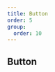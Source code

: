 ```yaml
---
title: Button
order: 5
group:
  order: 10
---
```


## Button

<code src="./button/index.tsx" />

<API src="../../../components/button/index.tsx"></API>

